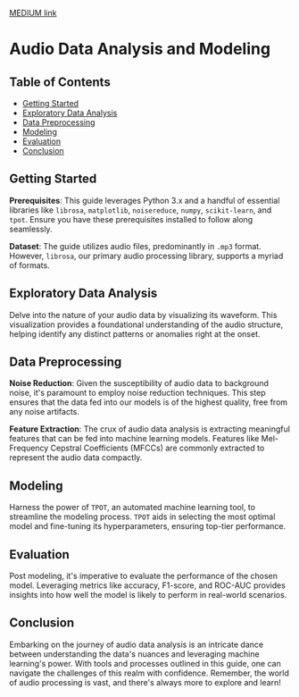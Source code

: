 [MEDIUM link](https://medium.com/@saipraneethk181200/exploratory-data-analysis-and-modeling-for-audio-data-06511528ebbc)

# Audio Data Analysis and Modeling

## Table of Contents

- [Getting Started](#-getting-started)
- [Exploratory Data Analysis](#-exploratory-data-analysis)
- [Data Preprocessing](#-data-preprocessing)
- [Modeling](#-modeling)
- [Evaluation](#-evaluation)
- [Conclusion](#-conclusion)

## Getting Started

**Prerequisites**: 
This guide leverages Python 3.x and a handful of essential libraries like `librosa`, `matplotlib`, `noisereduce`, `numpy`, `scikit-learn`, and `tpot`. Ensure you have these prerequisites installed to follow along seamlessly.

**Dataset**:
The guide utilizes audio files, predominantly in `.mp3` format. However, `librosa`, our primary audio processing library, supports a myriad of formats.

## Exploratory Data Analysis

Delve into the nature of your audio data by visualizing its waveform. This visualization provides a foundational understanding of the audio structure, helping identify any distinct patterns or anomalies right at the onset.

## Data Preprocessing

**Noise Reduction**:
Given the susceptibility of audio data to background noise, it's paramount to employ noise reduction techniques. This step ensures that the data fed into our models is of the highest quality, free from any noise artifacts.

**Feature Extraction**:
The crux of audio data analysis is extracting meaningful features that can be fed into machine learning models. Features like Mel-Frequency Cepstral Coefficients (MFCCs) are commonly extracted to represent the audio data compactly.

## Modeling

Harness the power of `TPOT`, an automated machine learning tool, to streamline the modeling process. `TPOT` aids in selecting the most optimal model and fine-tuning its hyperparameters, ensuring top-tier performance.

## Evaluation

Post modeling, it's imperative to evaluate the performance of the chosen model. Leveraging metrics like accuracy, F1-score, and ROC-AUC provides insights into how well the model is likely to perform in real-world scenarios.

## Conclusion

Embarking on the journey of audio data analysis is an intricate dance between understanding the data's nuances and leveraging machine learning's power. With tools and processes outlined in this guide, one can navigate the challenges of this realm with confidence. Remember, the world of audio processing is vast, and there's always more to explore and learn!


